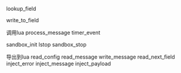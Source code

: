 lookup_field

write_to_field


调用lua
process_message
timer_event

sandbox_init
lstop
sandbox_stop


导出到lua
read_config
read_message
write_message
read_next_field
inject_error
inject_message
inject_payload

